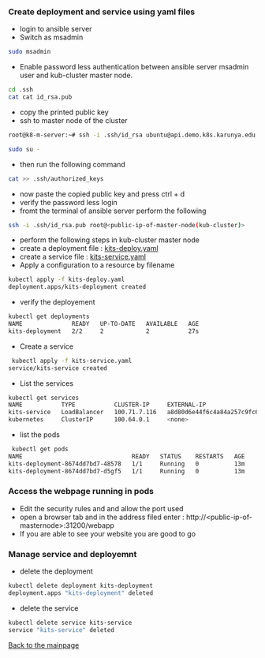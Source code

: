 ### Create deployment and service using yaml files
* login to ansible server
* Switch as msadmin
``` bash
sudo msadmin
```
* Enable password less authentication between ansible server msadmin user and kub-cluster master node.
``` bash
cd .ssh
cat cat id_rsa.pub
```
* copy the printed public key
* ssh to master node of the cluster
``` bash
root@k8-m-server:~# ssh -i .ssh/id_rsa ubuntu@api.demo.k8s.karunya.edu

sudo su -
```
* then run the following command
``` bash 
cat >> .ssh/authorized_keys
```
* now paste the copied public key and press ctrl + d
* verify the password less login
* fromt the terminal of ansible server perform the following
``` bash
ssh -i .ssh/id_rsa.pub root@<public-ip-of-master-node(kub-cluster)>
```
* perform the following steps in kub-cluster master node
* create a deployment file : [kits-deploy.yaml](https://github.com/blrk/learn-docker.io/blob/master/Kubernetes/kits-deploy.yaml)
* create a service file : [kits-service.yaml](https://github.com/blrk/learn-docker.io/blob/master/Kubernetes/kits-service.yaml)
* Apply a configuration to a resource by filename
``` bash
kubectl apply -f kits-deploy.yaml 
deployment.apps/kits-deployment created
```
* verify the deployement
``` bash
kubectl get deployments
NAME              READY   UP-TO-DATE   AVAILABLE   AGE
kits-deployment   2/2     2            2           27s
```
* Create a service
``` bash
 kubectl apply -f kits-service.yaml 
service/kits-service created
```
* List the services
``` bash
kubectl get services
NAME           TYPE           CLUSTER-IP     EXTERNAL-IP                                                                PORT(S)          AGE
kits-service   LoadBalancer   100.71.7.116   a8d80d6e44f6c4a84a257c9fc672d098-1739707794.ap-south-1.elb.amazonaws.com   8080:31200/TCP   51s
kubernetes     ClusterIP      100.64.0.1     <none>                                                                     443/TCP          9h
```
* list the pods
``` bash
 kubectl get pods
NAME                               READY   STATUS    RESTARTS   AGE
kits-deployment-8674dd7bd7-48578   1/1     Running   0          13m
kits-deployment-8674dd7bd7-d5gf5   1/1     Running   0          13m
```
### Access the webpage running in pods
* Edit the security rules and and allow the port used 
* open a browser tab and in the address filed enter : http://\<public-ip-of-masternode\>:31200/webapp
* If you are able to see your website you are good to go
### Manage service and deployemnt
* delete the deployment
``` bash
kubectl delete deployment kits-deployment 
deployment.apps "kits-deployment" deleted
```
* delete the service
``` bash
kubectl delete service kits-service
service "kits-service" deleted
```
[Back to the mainpage](https://github.com/blrk/learn-devops.io/wiki)


